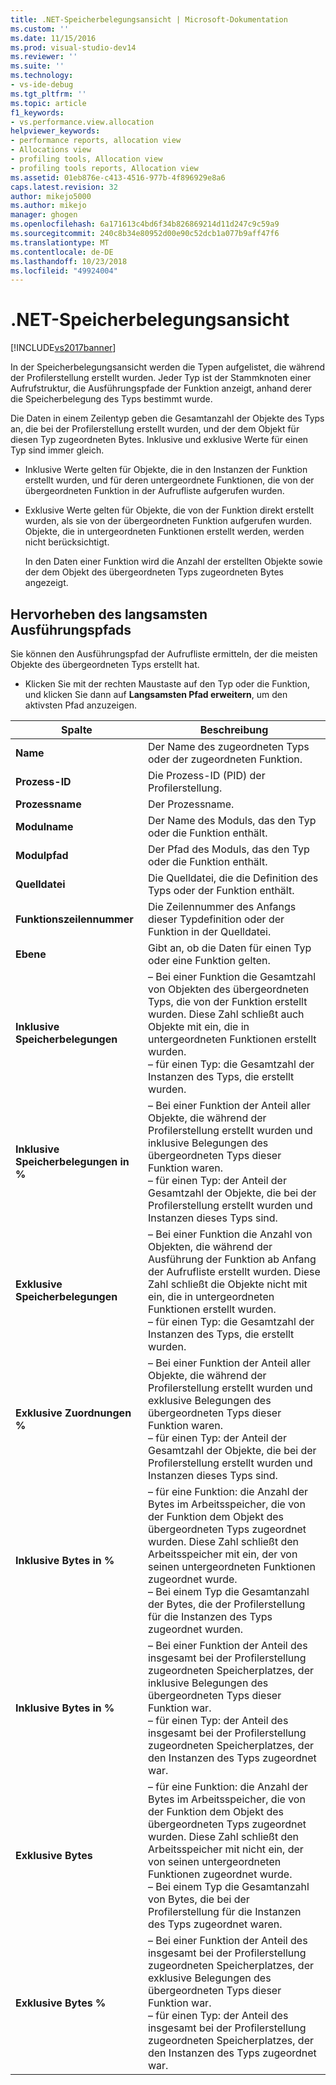 ```yaml
---
title: .NET-Speicherbelegungsansicht | Microsoft-Dokumentation
ms.custom: ''
ms.date: 11/15/2016
ms.prod: visual-studio-dev14
ms.reviewer: ''
ms.suite: ''
ms.technology:
- vs-ide-debug
ms.tgt_pltfrm: ''
ms.topic: article
f1_keywords:
- vs.performance.view.allocation
helpviewer_keywords:
- performance reports, allocation view
- Allocations view
- profiling tools, Allocation view
- profiling tools reports, Allocation view
ms.assetid: 01eb876e-c413-4516-977b-4f896929e8a6
caps.latest.revision: 32
author: mikejo5000
ms.author: mikejo
manager: ghogen
ms.openlocfilehash: 6a171613c4bd6f34b826869214d11d247c9c59a9
ms.sourcegitcommit: 240c8b34e80952d00e90c52dcb1a077b9aff47f6
ms.translationtype: MT
ms.contentlocale: de-DE
ms.lasthandoff: 10/23/2018
ms.locfileid: "49924004"
---
```

# <a name="net-memory-allocations-view"></a>.NET-Speicherbelegungsansicht
[!INCLUDE[vs2017banner](../includes/vs2017banner.md)]

In der Speicherbelegungsansicht werden die Typen aufgelistet, die während der Profilerstellung erstellt wurden. Jeder Typ ist der Stammknoten einer Aufrufstruktur, die Ausführungspfade der Funktion anzeigt, anhand derer die Speicherbelegung des Typs bestimmt wurde.  
  
 Die Daten in einem Zeilentyp geben die Gesamtanzahl der Objekte des Typs an, die bei der Profilerstellung erstellt wurden, und der dem Objekt für diesen Typ zugeordneten Bytes. Inklusive und exklusive Werte für einen Typ sind immer gleich.  
  
- Inklusive Werte gelten für Objekte, die in den Instanzen der Funktion erstellt wurden, und für deren untergeordnete Funktionen, die von der übergeordneten Funktion in der Aufrufliste aufgerufen wurden.  
  
- Exklusive Werte gelten für Objekte, die von der Funktion direkt erstellt wurden, als sie von der übergeordneten Funktion aufgerufen wurden. Objekte, die in untergeordneten Funktionen erstellt werden, werden nicht berücksichtigt.  
  
  In den Daten einer Funktion wird die Anzahl der erstellten Objekte sowie der dem Objekt des übergeordneten Typs zugeordneten Bytes angezeigt.  
  
## <a name="highlighting-the-execution-hot-path"></a>Hervorheben des langsamsten Ausführungspfads  
 Sie können den Ausführungspfad der Aufrufliste ermitteln, der die meisten Objekte des übergeordneten Typs erstellt hat.  
  
-   Klicken Sie mit der rechten Maustaste auf den Typ oder die Funktion, und klicken Sie dann auf **Langsamsten Pfad erweitern**, um den aktivsten Pfad anzuzeigen.  
  
|Spalte|Beschreibung|  
|------------|-----------------|  
|**Name**|Der Name des zugeordneten Typs oder der zugeordneten Funktion.|  
|**Prozess-ID**|Die Prozess-ID (PID) der Profilerstellung.|  
|**Prozessname**|Der Prozessname.|  
|**Modulname**|Der Name des Moduls, das den Typ oder die Funktion enthält.|  
|**Modulpfad**|Der Pfad des Moduls, das den Typ oder die Funktion enthält.|  
|**Quelldatei**|Die Quelldatei, die die Definition des Typs oder der Funktion enthält.|  
|**Funktionszeilennummer**|Die Zeilennummer des Anfangs dieser Typdefinition oder der Funktion in der Quelldatei.|  
|**Ebene**|Gibt an, ob die Daten für einen Typ oder eine Funktion gelten.|  
|**Inklusive Speicherbelegungen**|– Bei einer Funktion die Gesamtzahl von Objekten des übergeordneten Typs, die von der Funktion erstellt wurden. Diese Zahl schließt auch Objekte mit ein, die in untergeordneten Funktionen erstellt wurden.<br />– für einen Typ: die Gesamtzahl der Instanzen des Typs, die erstellt wurden.|  
|**Inklusive Speicherbelegungen in %**|– Bei einer Funktion der Anteil aller Objekte, die während der Profilerstellung erstellt wurden und inklusive Belegungen des übergeordneten Typs dieser Funktion waren.<br />– für einen Typ: der Anteil der Gesamtzahl der Objekte, die bei der Profilerstellung erstellt wurden und Instanzen dieses Typs sind.|  
|**Exklusive Speicherbelegungen**|– Bei einer Funktion die Anzahl von Objekten, die während der Ausführung der Funktion ab Anfang der Aufrufliste erstellt wurden. Diese Zahl schließt die Objekte nicht mit ein, die in untergeordneten Funktionen erstellt wurden.<br />– für einen Typ: die Gesamtzahl der Instanzen des Typs, die erstellt wurden.|  
|**Exklusive Zuordnungen %**|– Bei einer Funktion der Anteil aller Objekte, die während der Profilerstellung erstellt wurden und exklusive Belegungen des übergeordneten Typs dieser Funktion waren.<br />– für einen Typ: der Anteil der Gesamtzahl der Objekte, die bei der Profilerstellung erstellt wurden und Instanzen dieses Typs sind.|  
|**Inklusive Bytes in %**|– für eine Funktion: die Anzahl der Bytes im Arbeitsspeicher, die von der Funktion dem Objekt des übergeordneten Typs zugeordnet wurden. Diese Zahl schließt den Arbeitsspeicher mit ein, der von seinen untergeordneten Funktionen zugeordnet wurde.<br />– Bei einem Typ die Gesamtanzahl der Bytes, die der Profilerstellung für die Instanzen des Typs zugeordnet wurden.|  
|**Inklusive Bytes in %**|– Bei einer Funktion der Anteil des insgesamt bei der Profilerstellung zugeordneten Speicherplatzes, der inklusive Belegungen des übergeordneten Typs dieser Funktion war.<br />– für einen Typ: der Anteil des insgesamt bei der Profilerstellung zugeordneten Speicherplatzes, der den Instanzen des Typs zugeordnet war.|  
|**Exklusive Bytes**|– für eine Funktion: die Anzahl der Bytes im Arbeitsspeicher, die von der Funktion dem Objekt des übergeordneten Typs zugeordnet wurden. Diese Zahl schließt den Arbeitsspeicher mit nicht ein, der von seinen untergeordneten Funktionen zugeordnet wurde.<br />– Bei einem Typ die Gesamtanzahl von Bytes, die bei der Profilerstellung für die Instanzen des Typs zugeordnet waren.|  
|**Exklusive Bytes %**|– Bei einer Funktion der Anteil des insgesamt bei der Profilerstellung zugeordneten Speicherplatzes, der exklusive Belegungen des übergeordneten Typs dieser Funktion war.<br />– für einen Typ: der Anteil des insgesamt bei der Profilerstellung zugeordneten Speicherplatzes, der den Instanzen des Typs zugeordnet war.|



